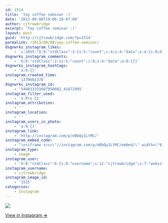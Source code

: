 ```yaml
---
id: 1514
title: 'Yay coffee seminar :)'
date: '2013-09-08T19:06:18-07:00'
author: cjtrowbridge
excerpt: 'Yay coffee seminar :)'
layout: post
guid: 'http://cjtrowbridge.com/?p=1514'
permalink: /2013/09/08/yay-coffee-seminar/
dsgnwrks_instagram_likes:
    - 's:1055:"O:8:"stdClass":2:{s:5:"count";i:4;s:4:"data";a:4:{i:0;O:8:"stdClass":4:{s:8:"username";s:6:"jtrueb";s:15:"profile_picture";s:107:"https://igcdn-photos-h-a.akamaihd.net/hphotos-ak-xap1/t51.2885-19/10598772_1531357703752175_416175518_a.jpg";s:2:"id";s:8:"22861904";s:9:"full_name";s:10:"Josh Trueb";}i:1;O:8:"stdClass":4:{s:8:"username";s:14:"mz.magalicious";s:15:"profile_picture";s:107:"https://igcdn-photos-f-a.akamaihd.net/hphotos-ak-xaf1/t51.2885-19/10899522_365427493639853_2015522288_a.jpg";s:2:"id";s:8:"40968953";s:9:"full_name";s:30:"maggie #RNWCLV Raiders Dodgers";}i:2;O:8:"stdClass":4:{s:8:"username";s:9:"lilsambam";s:15:"profile_picture";s:85:"https://instagramimages-a.akamaihd.net/profiles/profile_225775179_75sq_1397689930.jpg";s:2:"id";s:9:"225775179";s:9:"full_name";s:12:"Samuel Clark";}i:3;O:8:"stdClass":4:{s:8:"username";s:8:"ily___em";s:15:"profile_picture";s:107:"https://igcdn-photos-c-a.akamaihd.net/hphotos-ak-xap1/t51.2885-19/10729293_624415381000458_1530175556_a.jpg";s:2:"id";s:8:"48658563";s:9:"full_name";s:16:"S T A S I A ";'
dsgnwrks_instagram_comments:
    - 'O:8:"stdClass":2:{s:5:"count";i:0;s:4:"data";a:0:{}}'
dsgnwrks_instagram_hashtags:
    - 'a:0:{}'
instagram_created_time:
    - '1378692378'
dsgnwrks_instagram_id:
    - '540833331607950082_41872995'
instagram_filter_used:
    - 'X-Pro II'
instagram_attribution:
    - ''
instagram_location:
    - ''
instagram_users_in_photo:
    - 'a:0:{}'
instagram_link:
    - 'http://instagram.com/p/eBbQy1LtMC/'
instagram_embed_code:
    - "\n<iframe src=\"//instagram.com/p/eBbQy1LtMC/embed/\" width=\"612\" height=\"710\" frameborder=\"0\" scrolling=\"no\" allowtransparency=\"true\"></iframe>\n"
instagram_type:
    - image
instagram_user:
    - 'O:8:"stdClass":6:{s:8:"username";s:12:"cjtrowbridge";s:7:"website";s:0:"";s:15:"profile_picture";s:103:"https://igcdn-photos-f-a.akamaihd.net/hphotos-ak-xpa1/t51.2885-19/925559_452430704897917_67836701_a.jpg";s:9:"full_name";s:13:"CJ Trowbridge";s:3:"bio";s:0:"";s:2:"id";s:8:"41872995";}'
instagram_username:
    - cjtrowbridge
instagram_image_id:
    - '1515'
categories:
    - Instagram
---
```


[![](http://blog.cjtrowbridge.com/wp-content/uploads/2013/09/6a83ec0618f411e3867f22000ab5b8d3_7.jpg)](http://instagram.com/p/eBbQy1LtMC/)

[View in Instagram ⇒](http://instagram.com/p/eBbQy1LtMC/)